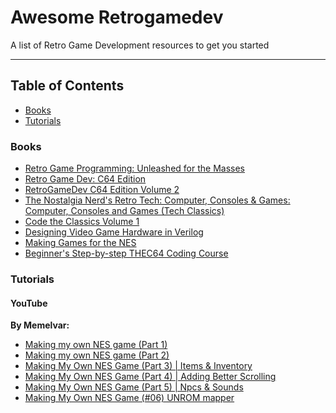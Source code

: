 # Awesome Retrogamedev
A list of Retro Game Development resources to get you started

---
## Table of Contents
- [Books](#books)
- [Tutorials](#tutorials)

### Books
* [Retro Game Programming: Unleashed for the Masses](https://www.amazon.se/-/en/Earl-Carey/dp/1592009069)
* [Retro Game Dev: C64 Edition](https://www.retrogamedev.com/c64edition)
* [RetroGameDev C64 Edition Volume 2](https://www.retrogamedev.com/c64editionvol2)
* [The Nostalgia Nerd's Retro Tech: Computer, Consoles & Games: Computer, Consoles and Games (Tech Classics)](https://www.amazon.com/Nostalgia-Nerds-Retro-Tech-Computer/dp/1781575703)
* [Code the Classics Volume 1](https://store.rpipress.cc/products/code-the-classics)
* [Designing Video Game Hardware in Verilog](https://www.amazon.com/Designing-Video-Game-Hardware-Verilog/dp/1728619440)
* [Making Games for the NES](https://www.amazon.com/Making-Games-NES-Steven-Hugg/dp/1075952727)
* [Beginner's Step-by-step THEC64 Coding Course](https://www.amazon.com/Beginners-Step-THEC64-Coding-Course/dp/B08QBXWJ1Q)

### Tutorials

#### YouTube
**By Memelvar:**
* [Making my own NES game (Part 1)](https://youtu.be/7Rfb-JY_1mE)
* [Making my own NES game (Part 2)](https://youtu.be/ioVKfjJqk-s)
* [Making My Own NES Game (Part 3) | Items & Inventory](https://youtu.be/KUz5VMxnI4g)
* [Making My Own NES Game (Part 4) | Adding Better Scrolling](https://youtu.be/B8Q9YOIWDpY)
* [Making My Own NES Game (Part 5) | Npcs & Sounds](https://youtu.be/a547nPL2f-M)
* [Making My Own NES Game (#06) UNROM mapper](https://youtu.be/6g-53W5_pcU)
